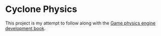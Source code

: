 # Cyclone Physics

This project is my attempt to follow along with the [Game physics engine development book](https://www.google.com/books/edition/Game_Physics_Engine_Development/xdkjjlNdzBsC?hl=ar&gbpv=0).